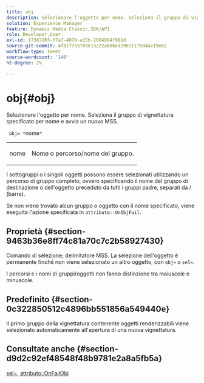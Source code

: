 ```yaml
---
title: obj
description: Selezionare l'oggetto per nome. Seleziona il gruppo di vignettatura specificato per nome e avvia un nuovo MSS.
solution: Experience Manager
feature: Dynamic Media Classic,SDK/API
role: Developer,User
exl-id: 17387203-f7a7-4876-a15b-2084894f981d
source-git-commit: 4f81f755789613222a66bed2961117604ae19e62
workflow-type: tm+mt
source-wordcount: '140'
ht-degree: 2%

---
```


# obj{#obj}

Selezionare l&#39;oggetto per nome. Seleziona il gruppo di vignettatura specificato per nome e avvia un nuovo MSS.

` obj= *`nome`*`

<table id="simpletable_6E0DA6CBCDCF4CDDAFA5A4C38E0D5FC5"> 
 <tr class="strow"> 
  <td class="stentry"> <p> <span class="codeph"> <span class="varname"> nome </span> </span> </p> </td> 
  <td class="stentry"> <p>Nome o percorso/nome del gruppo. </p> </td> 
 </tr> 
</table>

I sottogruppi o i singoli oggetti possono essere selezionati utilizzando un percorso di gruppo completo, ovvero specificando il nome del gruppo di destinazione o dell&#39;oggetto preceduto da tutti i gruppi padre, separati da / (barre).

Se non viene trovato alcun gruppo o oggetto con il nome specificato, viene eseguita l&#39;azione specificata in `attribute::OnObjFail`.

## Proprietà {#section-9463b36e8ff74c81a70c7c2b58927430}

Comando di selezione; delimitatore MSS. La selezione dell&#39;oggetto è permanente finché non viene selezionato un altro oggetto, con `obj=` o `sel=`.

I percorsi e i nomi di gruppi/oggetti non fanno distinzione tra maiuscole e minuscole.

## Predefinito {#section-0c322850512c4896bb551856a549440e}

Il primo gruppo della vignettatura contenente oggetti renderizzabili viene selezionato automaticamente all&#39;apertura di una nuova vignettatura.

## Consultate anche {#section-d9d2c92ef48548f48b9781e2a8a5fb5a}

[sel=](../../../../../ir-api/http-protocol/image-rendering-api-ref/c-ir-http-protocol-ref/c-ir-http-protocol-command-reference/r-ir-sel.md#reference-01322c58d414481385c29fcdd27a090b), [attributo::OnFailObj](../../../../../ir-api/material-cat/image-rendering-api-ref/c-ir-material-catalog/c-ir-attributes-reference/r-ir-onfailobj.md#reference-4c6ba90418e84da5831f8573bbbf2c8d)
